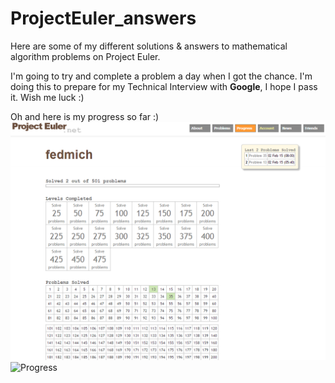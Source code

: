 # ProjectEuler_answers
Here are some of my different solutions & answers to mathematical algorithm problems on Project Euler.

I'm going to try and complete a problem a day when I got the chance.
I'm doing this to prepare for my Technical Interview with **Google**, I hope I pass it. Wish me luck :)

Oh and here is my progress so far :)
![Progress](https://raw.githubusercontent.com/fedmich/ProjectEuler_answers/master/progress/update_fedmich.png)
![Progress](http://projecteuler.net/profile/fedmich.png)
